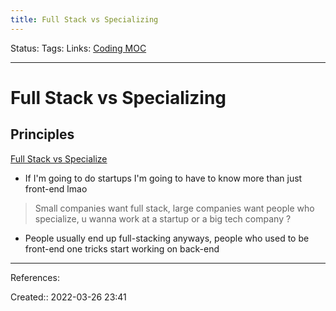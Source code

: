 ```yaml
---
title: Full Stack vs Specializing
---
```

Status: 
Tags: 
Links: [Coding MOC](out/coding-moc.md)
___

# Full Stack vs Specializing
## Principles
[Full Stack vs Specialize](https://www.reddit.com/r/ExperiencedDevs/comments/rdqa1p/full_stack_vs_frontendbackend/)
- If I'm going to do startups I'm going to have to know more than just front-end lmao
> Small companies want full stack, large companies want people who specialize, u wanna work at a startup or a big tech company ?
- People usually end up full-stacking anyways, people who used to be front-end one tricks start working on back-end
___
References:

Created:: 2022-03-26 23:41
